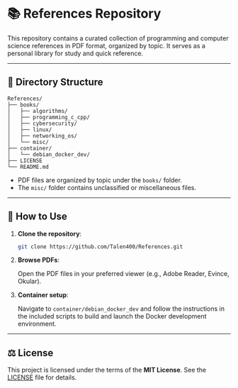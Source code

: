 # 📚 References Repository

This repository contains a curated collection of programming and computer science references in PDF format, organized by topic. It serves as a personal library for study and quick reference.

---

## 📂 Directory Structure

```
References/
├── books/
│   ├── algorithms/
│   ├── programming_c_cpp/
│   ├── cybersecurity/
│   ├── linux/
│   ├── networking_os/
│   └── misc/
├── container/
│   └── debian_docker_dev/
├── LICENSE
└── README.md
```

- PDF files are organized by topic under the `books/` folder.
- The `misc/` folder contains unclassified or miscellaneous files.

---

## 📖 How to Use

1. **Clone the repository**:

   ```bash
   git clone https://github.com/Talen400/References.git


2. **Browse PDFs**:

   Open the PDF files in your preferred viewer (e.g., Adobe Reader, Evince, Okular).

3. **Container setup**:

   Navigate to `container/debian_docker_dev` and follow the instructions in the included scripts to build and launch the Docker development environment.

---

## ⚖️ License

This project is licensed under the terms of the **MIT License**. See the [LICENSE](LICENSE) file for details.
